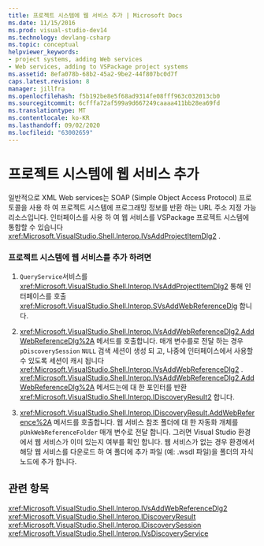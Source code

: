 ```yaml
---
title: 프로젝트 시스템에 웹 서비스 추가 | Microsoft Docs
ms.date: 11/15/2016
ms.prod: visual-studio-dev14
ms.technology: devlang-csharp
ms.topic: conceptual
helpviewer_keywords:
- project systems, adding Web services
- Web services, adding to VSPackage project systems
ms.assetid: 8efa078b-68b2-45a2-9be2-44f807bc0d7f
caps.latest.revision: 8
manager: jillfra
ms.openlocfilehash: f5b192be8e5f68ad9314fe08fff963c032013cb0
ms.sourcegitcommit: 6cfffa72af599a9d667249caaaa411bb28ea69fd
ms.translationtype: MT
ms.contentlocale: ko-KR
ms.lasthandoff: 09/02/2020
ms.locfileid: "63002659"
---
```

# <a name="adding-web-services-to-project-systems"></a>프로젝트 시스템에 웹 서비스 추가
일반적으로 XML Web services는 SOAP (Simple Object Access Protocol) 프로토콜을 사용 하 여 프로젝트 시스템에 프로그래밍 정보를 반환 하는 URL 주소 지정 가능 리소스입니다. 인터페이스를 사용 하 여 웹 서비스를 VSPackage 프로젝트 시스템에 통합할 수 있습니다 <xref:Microsoft.VisualStudio.Shell.Interop.IVsAddProjectItemDlg2> .  
  
### <a name="to-add-a-web-service-to-your-project-system"></a>프로젝트 시스템에 웹 서비스를 추가 하려면  
  
1. `QueryService`서비스를 <xref:Microsoft.VisualStudio.Shell.Interop.IVsAddProjectItemDlg2> 통해 인터페이스를 호출 <xref:Microsoft.VisualStudio.Shell.Interop.SVsAddWebReferenceDlg> 합니다.  
  
2. <xref:Microsoft.VisualStudio.Shell.Interop.IVsAddWebReferenceDlg2.AddWebReferenceDlg%2A> 메서드를 호출합니다. 매개 변수를로 전달 하는 경우 `pDiscoverySession` `NULL` 검색 세션이 생성 되 고, 나중에 인터페이스에서 사용할 수 있도록 세션이 캐시 됩니다 <xref:Microsoft.VisualStudio.Shell.Interop.IVsAddWebReferenceDlg2> . <xref:Microsoft.VisualStudio.Shell.Interop.IVsAddWebReferenceDlg2.AddWebReferenceDlg%2A> 메서드는에 대 한 포인터를 반환 <xref:Microsoft.VisualStudio.Shell.Interop.IDiscoveryResult2> 합니다.  
  
3. <xref:Microsoft.VisualStudio.Shell.Interop.IDiscoveryResult.AddWebReference%2A> 메서드를 호출합니다. 웹 서비스 참조 폴더에 대 한 자동화 개체를 `pUnkWebReferenceFolder` 매개 변수로 전달 합니다. 그러면 Visual Studio 환경에서 웹 서비스가 이미 있는지 여부를 확인 합니다. 웹 서비스가 없는 경우 환경에서 해당 웹 서비스를 다운로드 하 여 폴더에 추가 파일 (예: .wsdl 파일)을 폴더의 자식 노드에 추가 합니다.  
  
## <a name="see-also"></a>관련 항목  
 <xref:Microsoft.VisualStudio.Shell.Interop.IVsAddWebReferenceDlg2>   
 <xref:Microsoft.VisualStudio.Shell.Interop.IDiscoveryResult>   
 <xref:Microsoft.VisualStudio.Shell.Interop.IDiscoverySession>   
 <xref:Microsoft.VisualStudio.Shell.Interop.IVsDiscoveryService>